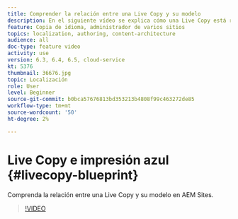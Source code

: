 ```yaml
---
title: Comprender la relación entre una Live Copy y su modelo
description: En el siguiente vídeo se explica cómo una Live Copy está relacionada con su modelo en AEM Sites.
feature: Copia de idioma, administrador de varios sitios
topics: localization, authoring, content-architecture
audience: all
doc-type: feature video
activity: use
version: 6.3, 6.4, 6.5, cloud-service
kt: 5376
thumbnail: 36676.jpg
topic: Localización
role: User
level: Beginner
source-git-commit: b0bca57676813bd353213b4808f99c463272de85
workflow-type: tm+mt
source-wordcount: '50'
ht-degree: 2%

---
```



# Live Copy e impresión azul {#livecopy-blueprint}

Comprenda la relación entre una Live Copy y su modelo en AEM Sites.

>[!VIDEO](https://video.tv.adobe.com/v/36676?quality=12&learn=on)

